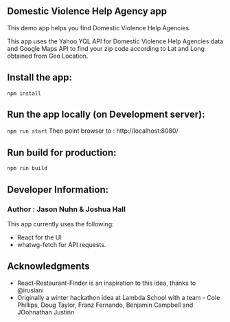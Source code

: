 ## Domestic Violence Help Agency app

This demo app helps you find Domestic Violence Help Agencies. 

This app uses the Yahoo YQL API for Domestic Violence Help Agencies data and Google Maps API to find your zip code according to Lat and Long obtained from Geo Location.

<!-- * [Demo Here](https://letseatapp.herokuapp.com) -->


## Install the app:
`npm install`

<!-- ## Run the app locally with Heroku (on Development server):
### (You may need to run npm build)
`heroku local web` -->

## Run the app locally (on Development server):
`npm run start`
Then point browser to : http://localhost:8080/

## Run build for production:
`npm run build`

<!-- ## App testing (not yet working):
`npm test` -->

## Developer Information:

### Author : Jason Nuhn & Joshua Hall
This app currently uses the following:

- React for the UI
- whatwg-fetch for API requests.

## Acknowledgments
- React-Restaurant-Finder is an inspiration to this idea, thanks to @iruslani
- Originally a winter hackathon idea at Lambda School with a team - Cole Phillips, Doug Taylor, Franz Fernando, Benjamin Campbell and JOohnathan Justinn

